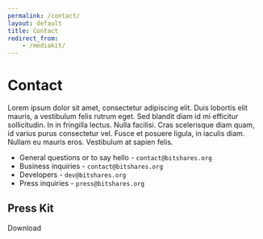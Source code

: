 ```yaml
---
permalink: /contact/
layout: default
title: Contact
redirect_from:
    - /mediakit/
---
```


# Contact
 Lorem ipsum dolor sit amet, consectetur adipiscing elit. Duis lobortis elit mauris, a vestibulum felis rutrum eget. Sed blandit diam id mi efficitur sollicitudin. In in fringilla lectus. Nulla facilisi. Cras scelerisque diam quam, id varius purus consectetur vel. Fusce et posuere ligula, in iaculis diam. Nullam eu mauris eros. Vestibulum at sapien felis.

* General questions or to say hello - `contact@bitshares.org`
* Business inquiries - `contact@bitshares.org`
* Developers - `dev@bitshares.org`
* Press inquiries - `press@bitshares.org`

## Press Kit
Download
